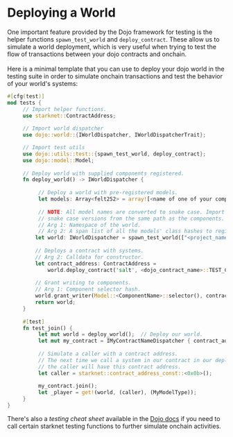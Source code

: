 # Deploying a World

One important feature provided by the Dojo framework for testing is the helper functions `spawn_test_world` and `deploy_contract`. These allow us to simulate a world deployment, which is very useful when trying to test the flow of transactions between your dojo contracts and onchain.\
\
Here is a minimal template that you can use to deploy your dojo world in the testing suite in order to simulate onchain transactions and test the behavior of your world's systems:

```rust
#[cfg(test)]
mod tests {
     // Import helper functions.
     use starknet::ContractAddress;
     
     // Import world dispatcher
     use dojo::world::{IWorldDispatcher, IWorldDispatcherTrait};

     // Import test utils
     use dojo::utils::test::{spawn_test_world, deploy_contract};
     use dojo::model::Model;
     
     // Deploy world with supplied components registered.
     fn deploy_world() -> IWorldDispatcher {
     
          // Deploy a world with pre-registered models.
          let models: Array<felt252> = array![<name of one of your components>::TEST_CLASS_HASH];
     
          // NOTE: All model names are converted to snake case. Import the
          // snake case versions from the same path as the components.
          // Arg 1: Namespace of the world.
          // Arg 2: A span list of all the models' class hashes to register.
         let world: IWorldDispatcher = spawn_test_world(["<project_name>"].span(), models.span());
     
         // Deploys a contract with systems.
         // Arg 2: Calldata for constructor.
         let contract_address: ContractAddress =
             world.deploy_contract('salt', <dojo_contract_name>::TEST_CLASS_HASH.try_into().unwrap());
     
         // Grant writing to components.
         // Arg 1: Component selector hash.
         world.grant_writer(Model::<ComponentName>::selector(), contract_address);
         return world;
     }
     
     #[test]
     fn test_join() {
          let mut world = deploy_world();  // Deploy our world.
          let mut my_contract = IMyContractNameDispatcher { contract_address: caller };
          
          // Simulate a caller with a contract address.
          // The next time we call a system in our contract in our deployed world,
          // the caller will have this contract address.
          let caller = starknet::contract_address_const::<0x0b>();
          
          my_contract.join();
          let _player = get!(world, (caller), (MyModelType));
     }
}
```

There's also a _testing cheat sheet_ available in the [Dojo docs](https://book.dojoengine.org/framework/testing-cheat-codes) if you need to call certain starknet testing functions to further simulate onchain activities.

